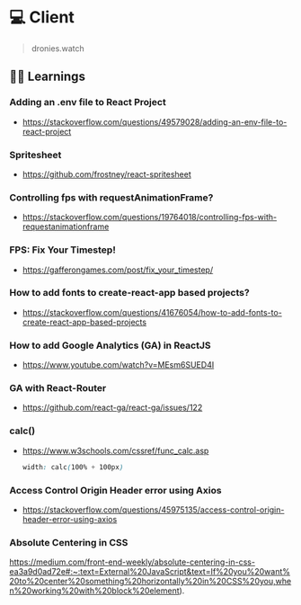 # 💻 Client
> dronies.watch

## 👨‍🎓 Learnings

### Adding an .env file to React Project
- https://stackoverflow.com/questions/49579028/adding-an-env-file-to-react-project

### Spritesheet
- https://github.com/frostney/react-spritesheet

### Controlling fps with requestAnimationFrame?
- https://stackoverflow.com/questions/19764018/controlling-fps-with-requestanimationframe

### FPS: Fix Your Timestep!
- https://gafferongames.com/post/fix_your_timestep/

### How to add fonts to create-react-app based projects?
- https://stackoverflow.com/questions/41676054/how-to-add-fonts-to-create-react-app-based-projects

### How to add Google Analytics (GA) in ReactJS
- https://www.youtube.com/watch?v=MEsm6SUED4I

### GA with React-Router
- https://github.com/react-ga/react-ga/issues/122

### calc()
- https://www.w3schools.com/cssref/func_calc.asp
    ```css
    width: calc(100% + 100px)
    ```

### Access Control Origin Header error using Axios
- https://stackoverflow.com/questions/45975135/access-control-origin-header-error-using-axios

### Absolute Centering in CSS
https://medium.com/front-end-weekly/absolute-centering-in-css-ea3a9d0ad72e#:~:text=External%20JavaScript&text=If%20you%20want%20to%20center%20something%20horizontally%20in%20CSS%20you,when%20working%20with%20block%20element).
